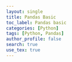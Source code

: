 ```yaml
---
layout: single
title: Pandas Basic
toc_label: Pandas basic
categories: [Python]
tags: [Python, Pandas]
author_profile: false
search: true
use_tex: true
---
```

